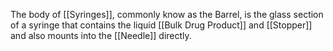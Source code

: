 The body of [[Syringes]], commonly know as the Barrel, is the glass section of a syringe that contains the liquid [[Bulk Drug Product]] and [[Stopper]] and also mounts into the [[Needle]] directly.